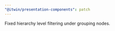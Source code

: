 ```yaml
---
"@itwin/presentation-components": patch
---
```


Fixed hierarchy level filtering under grouping nodes.
